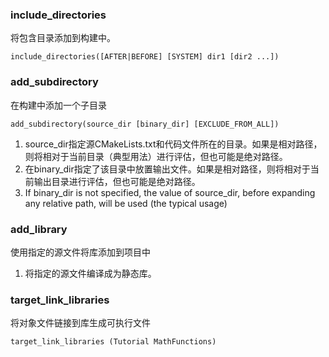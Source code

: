 ### include_directories

将包含目录添加到构建中。

```
include_directories([AFTER|BEFORE] [SYSTEM] dir1 [dir2 ...])
```

### add_subdirectory
在构建中添加一个子目录

```
add_subdirectory(source_dir [binary_dir] [EXCLUDE_FROM_ALL])
```

1. source_dir指定源CMakeLists.txt和代码文件所在的目录。如果是相对路径，则将相对于当前目录（典型用法）进行评估，但也可能是绝对路径。
2. 在binary_dir指定了该目录中放置输出文件。如果是相对路径，则将相对于当前输出目录进行评估，但也可能是绝对路径。
3. If binary_dir is not specified, the value of source_dir, before expanding any relative path, will be used (the typical usage)

### add_library
使用指定的源文件将库添加到项目中
1. 将指定的源文件编译成为静态库。


### target_link_libraries
将对象文件链接到库生成可执行文件

```
target_link_libraries (Tutorial MathFunctions)
```
